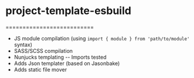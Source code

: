 # project-template-esbuild
==========================

- JS module compilation (using `import { module } from 'path/to/module'` syntax)
- SASS/SCSS compilation
- Nunjucks templating
-- Imports tested
- Adds Json templater (based on Jasonbake)
- Adds static file mover
